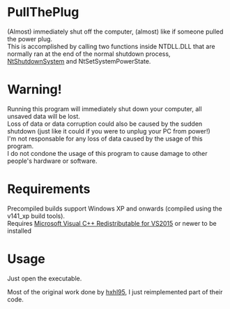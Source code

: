 # PullThePlug
(Almost) immediately shut off the computer, (almost) like if someone pulled the power plug.  
This is accomplished by calling two functions inside NTDLL.DLL that are normally ran at the end of the normal shutdown process, [NtShutdownSystem](http://undocumented.ntinternals.net/index.html?page=UserMode%2FUndocumented%20Functions%2FHardware%2FNtShutdownSystem.html) and NtSetSystemPowerState.  

# Warning!  
Running this program will immediately shut down your computer, all unsaved data will be lost.  
Loss of data or data corruption could also be caused by the sudden shutdown (just like it could if you were to unplug your PC from power!)  
I'm not responsable for any loss of data caused by the usage of this program.  
I do not condone the usage of this program to cause damage to other people's hardware or software.  

# Requirements
Precompiled builds support Windows XP and onwards (compiled using the v141_xp build tools).  
Requires [Microsoft Visual C++ Redistributable for VS2015](https://docs.microsoft.com/en-us/cpp/windows/latest-supported-vc-redist?view=msvc-170) or newer to be installed

# Usage  
Just open the executable.  


Most of the original work done by [hxhl95](https://www.codeproject.com/Articles/34194/Performing-emergency-shutdowns), I just reimplemented part of their code.

